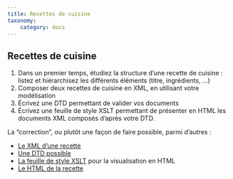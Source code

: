 ```yaml
---
title: Recettes de cuisine
taxonomy:
    category: docs
---
```

## Recettes de cuisine
1.  Dans un premier temps, étudiez la structure d’une recette de cuisine
    : listez et hiérarchisez les différents éléments (titre,
    ingrédients, …)
2.  Composer deux recettes de cuisine en XML,
    en utilisant votre modélisation
3.  Écrivez une DTD permettant de valider vos
    documents
4.  Écrivez une feuille de style XSLT
    permettant de présenter en HTML les
    documents XML composés d’après votre DTD.


La “correction”, ou plutôt une façon de faire possible, parmi d’autres :

-   [Le XML d’une recette](penda_mbaye.xml)
-   [Une DTD possible](recette.dtd)
-   [La feuille de style XSLT](recette2html.xsl)
    pour la visualisation en HTML
-   [Le HTML de la recette](penda_mbaye.html)
